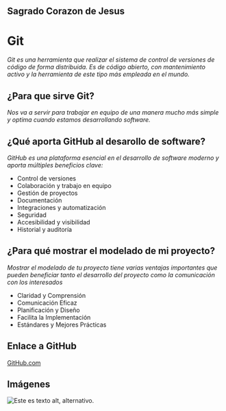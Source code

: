 ## Sagrado Corazon de Jesus <a name= “top”></a>

# Git 
*Git es una herramienta que realizar el sistema de control de versiones de código de forma distribuida. Es de código abierto, con mantenimiento activo y la herramienta de este tipo más empleada en el mundo.*
## ¿Para que sirve Git?
*Nos va a servir para trabajar en equipo de una manera mucho más simple y optima cuando estamos desarrollando software.*
## ¿Qué aporta GitHub al desarollo de software?
*GitHub es una plataforma esencial en el desarrollo de software moderno y aporta múltiples beneficios clave:*


* Control de versiones
* Colaboración y trabajo en equipo
* Gestión de proyectos
* Documentación
* Integraciones y automatización
* Seguridad
* Accesibilidad y visibilidad
* Historial y auditoría

## ¿Para qué mostrar el modelado de mi proyecto?
*Mostrar el modelado de tu proyecto tiene varias ventajas importantes que pueden beneficiar tanto el desarrollo del proyecto como la comunicación con los interesados*

* Claridad y Comprensión
* Comunicación Eficaz
* Planificación y Diseño
* Facilita la Implementación
* Estándares y Mejores Prácticas

## Enlace a GitHub

[GitHub.com](https://github.com/)
<br>


## Imágenes

![Este es texto alt, alternativo.](https://cdn.prod.website-files.com/5f5a53e153805db840dae2db/64e79ca5aff2fb7295bfddf9_github-que-es.jpg "Esta es una imagen de muestra.")

